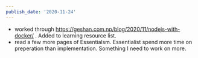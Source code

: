```yaml
---
publish_date: '2020-11-24'
---
```

- worked through https://geshan.com.np/blog/2020/11/nodejs-with-docker/ . Added to learning resource list.
- read a few more pages of Essentialsm. Essentialist spend more time on preperation than implementation. Something I need to work on more.

